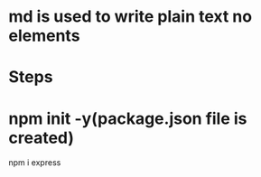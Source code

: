 # md is used to write plain text no elements 
# Steps 
# npm init -y(package.json file is created)
npm i express 